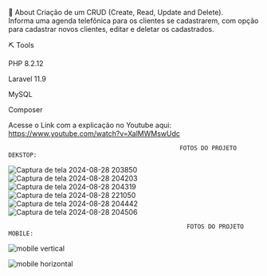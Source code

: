 📕 About
Criação de um CRUD (Create, Read, Update and Delete).
<br>
Informa uma agenda telefônica para os clientes se cadastrarem, com opção para cadastrar novos clientes, editar e deletar os cadastrados.

⛏ Tools

PHP 8.2.12

Laravel 11.9

MySQL

Composer
 
Acesse o Link com a explicação no Youtube aqui: https://www.youtube.com/watch?v=XalMWMswUdc

                                                    FOTOS DO PROJETO DEKSTOP:

![Captura de tela 2024-08-28 203850](https://github.com/user-attachments/assets/81fd8691-8e8d-4e06-9498-775ccf68e390)
![Captura de tela 2024-08-28 204203](https://github.com/user-attachments/assets/eea62803-8923-4086-9f72-e9947c0ace03)
![Captura de tela 2024-08-28 204319](https://github.com/user-attachments/assets/9a97a437-9b46-4b81-b0f5-61d91ef39931)
![Captura de tela 2024-08-28 221050](https://github.com/user-attachments/assets/8f7d14af-e837-4988-93c7-0f5efa7968d5)
![Captura de tela 2024-08-28 204442](https://github.com/user-attachments/assets/1c8feb8f-d7dd-48cd-b9e9-917a6aafe0c4)
![Captura de tela 2024-08-28 204506](https://github.com/user-attachments/assets/fcf11feb-2cc5-4a61-9e2c-ae51b41a07ff)




                                                      FOTOS DO PROJETO MOBILE:
                                                        
![mobile vertical](https://github.com/user-attachments/assets/8976a34b-d8f9-4b9d-af06-767a9c92cb59)


![mobile horizontal](https://github.com/user-attachments/assets/5a655a9f-6b8f-4bef-b09c-74824fa29473)

